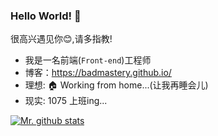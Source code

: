 ### Hello World! 👋

 很高兴遇见你😊,请多指教!

- 我是一名前端(`Front-end`)工程师
- 博客：https://badmastery.github.io/
- 理想: 🏠 Working from home...(让我再睡会儿)
- 现实: 1075 上班ing...

[![Mr. github stats](https://github-readme-stats.vercel.app/api?username=BadmasterY)](https://badmastery.github.io/me)
